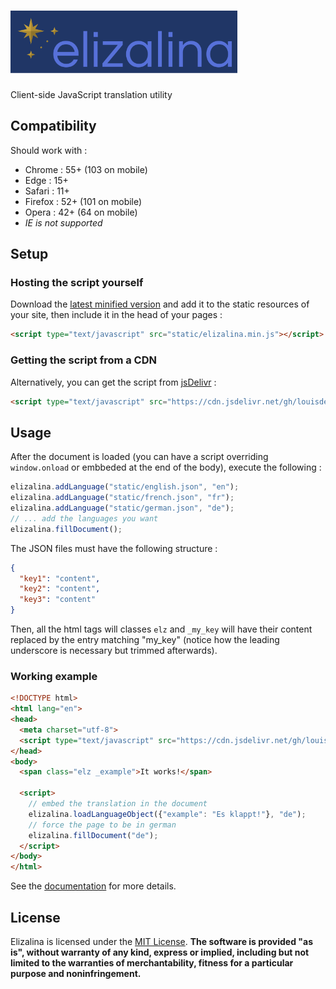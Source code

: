 <h1><img src="elizalina.svg" height="100px"></h1>

Client-side JavaScript translation utility

## Compatibility

Should work with :
* Chrome : 55+ (103 on mobile)
* Edge : 15+
* Safari : 11+
* Firefox : 52+ (101 on mobile)
* Opera : 42+ (64 on mobile)
* *IE is not supported*

## Setup

### Hosting the script yourself

Download the [latest minified version](https://github.com/louisdevie/elizalina/releases/download/v2.0.0/elizalina.min.js)
and add it to the static resources of your site, then include it in the head of your pages :

```html
<script type="text/javascript" src="static/elizalina.min.js"></script>
```

### Getting the script from a CDN

Alternatively, you can get the script from [jsDelivr](https://jsdelivr.com) :

```html
<script type="text/javascript" src="https://cdn.jsdelivr.net/gh/louisdevie/elizalina@2.0.0/elizalina.min.js"></script>
```


## Usage

After the document is loaded (you can have a script overriding `window.onload` or embbeded at the end of the body), execute the following :

```js
elizalina.addLanguage("static/english.json", "en");
elizalina.addLanguage("static/french.json", "fr");
elizalina.addLanguage("static/german.json", "de");
// ... add the languages you want
elizalina.fillDocument();
```

The JSON files must have the following structure :

```json
{
  "key1": "content",
  "key2": "content",
  "key3": "content"
}
```

Then, all the html tags will classes `elz` and `_my_key` will have their content replaced by the entry matching "my_key" (notice how the leading underscore is necessary but trimmed afterwards).

### Working example

```html
<!DOCTYPE html>
<html lang="en">
<head>
  <meta charset="utf-8">
  <script type="text/javascript" src="https://cdn.jsdelivr.net/gh/louisdevie/elizalina@2.0.0/elizalina.min.js"></script>
</head>
<body>
  <span class="elz _example">It works!</span>
  
  <script>
    // embed the translation in the document
    elizalina.loadLanguageObject({"example": "Es klappt!"}, "de");
    // force the page to be in german
    elizalina.fillDocument("de");
  </script>
</body>
</html>
```

See the [documentation](DOC.md) for more details.


## License

Elizalina is licensed under the [MIT License](https://github.com/louisdevie/elizalina/blob/main/LICENSE). **The software is provided "as is", without warranty of any kind, express or implied, including but not limited to the warranties of merchantability, fitness for a particular purpose and noninfringement.**
